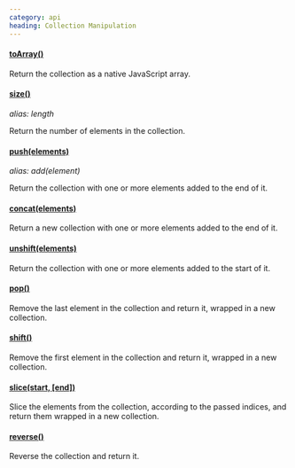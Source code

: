 ```yaml
--- 
category: api
heading: Collection Manipulation
---
```


#### [toArray()](/api/toArray/)

Return the collection as a native JavaScript array.

#### [size()](/api/size/)
_alias: length_

Return the number of elements in the collection.

#### [push(elements)](/api/push/)
_alias: add(element)_

Return the collection with one or more elements added to the end of it.

#### [concat(elements)](/api/concat/)

Return a new collection with one or more elements added to the end of it.

#### [unshift(elements)](/api/unshift/)

Return the collection with one or more elements added to the start of it.

#### [pop()](/api/pop/)

Remove the last element in the collection and return it, wrapped in a new collection.

#### [shift()](/api/shift/)

Remove the first element in the collection and return it, wrapped in a new collection.

#### [slice(start, \[end\])](/api/slice/)

Slice the elements from the collection, according to the passed indices, and return them wrapped in a new collection.

#### [reverse()](/api/reverse/)

Reverse the collection and return it.
